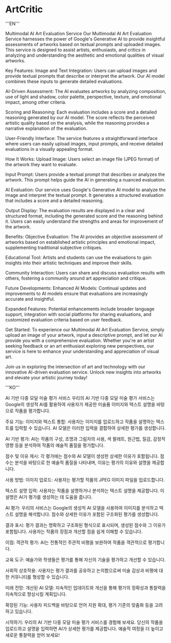 # ArtCritic
'''EN'''

Multimodal AI Art Evaluation Service
Our Multimodal AI Art Evaluation Service harnesses the power of Google's Generative AI to provide insightful assessments of artworks based on textual prompts and uploaded images. This service is designed to assist artists, enthusiasts, and critics in analyzing and understanding the aesthetic and emotional qualities of visual artworks.

Key Features:
Image and Text Integration: Users can upload images and provide textual prompts that describe or interpret the artwork. Our AI model combines these inputs to generate detailed evaluations.

AI-Driven Assessment: The AI evaluates artworks by analyzing composition, use of light and shadow, color palette, perspective, texture, and emotional impact, among other criteria.

Scoring and Reasoning: Each evaluation includes a score and a detailed reasoning generated by our AI model. The score reflects the perceived artistic quality based on the analysis, while the reasoning provides a narrative explanation of the evaluation.

User-Friendly Interface: The service features a straightforward interface where users can easily upload images, input prompts, and receive detailed evaluations in a visually appealing format.

How It Works:
Upload Image: Users select an image file (JPEG format) of the artwork they want to evaluate.

Input Prompt: Users provide a textual prompt that describes or analyzes the artwork. This prompt helps guide the AI in generating a nuanced evaluation.

AI Evaluation: Our service uses Google's Generative AI model to analyze the image and interpret the textual prompt. It generates a structured evaluation that includes a score and a detailed reasoning.

Output Display: The evaluation results are displayed in a clear and structured format, including the generated score and the reasoning behind it. Users can easily understand the strengths and areas for improvement of the artwork.

Benefits:
Objective Evaluation: The AI provides an objective assessment of artworks based on established artistic principles and emotional impact, supplementing traditional subjective critiques.

Educational Tool: Artists and students can use the evaluations to gain insights into their artistic techniques and improve their skills.

Community Interaction: Users can share and discuss evaluation results with others, fostering a community around art appreciation and critique.

Future Developments:
Enhanced AI Models: Continual updates and improvements to AI models ensure that evaluations are increasingly accurate and insightful.

Expanded Features: Potential enhancements include broader language support, integration with social platforms for sharing evaluations, and customized evaluation criteria based on user feedback.

Get Started:
To experience our Multimodal AI Art Evaluation Service, simply upload an image of your artwork, input a descriptive prompt, and let our AI provide you with a comprehensive evaluation. Whether you're an artist seeking feedback or an art enthusiast exploring new perspectives, our service is here to enhance your understanding and appreciation of visual art.

Join us in exploring the intersection of art and technology with our innovative AI-driven evaluation service. Unlock new insights into artworks and elevate your artistic journey today!

'''KO'''

AI 기반 다중 모달 미술 평가 서비스
우리의 AI 기반 다중 모달 미술 평가 서비스는 Google의 생성적 AI를 활용하여 사용자가 제공한 미술품 이미지와 텍스트 설명을 바탕으로 작품을 평가합니다.

주요 기능:
이미지와 텍스트 통합: 사용자는 이미지를 업로드하고 작품을 설명하는 텍스트를 입력할 수 있습니다. AI 모델은 이러한 입력을 결합하여 상세한 평가를 생성합니다.

AI 기반 평가: AI는 작품의 구성, 조명과 그림자의 사용, 색 팔레트, 원근법, 질감, 감정적 영향 등을 분석하여 작품의 예술적 품질을 평가합니다.

점수 및 이유 제시: 각 평가에는 점수와 AI 모델이 생성한 상세한 이유가 포함됩니다. 점수는 분석을 바탕으로 한 예술적 품질을 나타내며, 이유는 평가의 이유와 설명을 제공합니다.

사용 방법:
이미지 업로드: 사용자는 평가할 작품의 JPEG 이미지 파일을 업로드합니다.

텍스트 설명 입력: 사용자는 작품을 설명하거나 분석하는 텍스트 설명을 제공합니다. 이 설명은 AI가 평가를 생성하는 데 도움을 줍니다.

AI 평가: 우리의 서비스는 Google의 생성적 AI 모델을 사용하여 이미지를 분석하고 텍스트 설명을 해석합니다. 점수와 상세한 이유가 포함된 구조화된 평가를 생성합니다.

결과 표시: 평가 결과는 명확하고 구조화된 형식으로 표시되며, 생성된 점수와 그 이유가 포함됩니다. 사용자는 작품의 장점과 개선할 점을 쉽게 이해할 수 있습니다.

이점:
객관적 평가: AI는 전통적인 주관적 비평을 보완하여 작품을 객관적으로 평가합니다.

교육 도구: 예술가와 학생들은 평가를 통해 자신의 기술을 평가하고 개선할 수 있습니다.

사회적 상호작용: 사용자는 평가 결과를 공유하고 논의함으로써 미술 감상과 비평에 대한 커뮤니티를 형성할 수 있습니다.

미래 전망:
개선된 AI 모델: 지속적인 업데이트와 개선을 통해 평가의 정확성과 통찰력을 지속적으로 향상시킬 계획입니다.

확장된 기능: 사용자 피드백을 바탕으로 언어 지원 확대, 평가 기준의 맞춤화 등을 고려하고 있습니다.

시작하기:
우리의 AI 기반 다중 모달 미술 평가 서비스를 경험해 보세요. 당신의 작품을 업로드하고 설명을 입력하면 AI가 상세한 평가를 제공합니다. 예술적 여정을 더 높이고 새로운 통찰력을 얻어 보세요!
